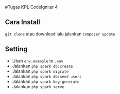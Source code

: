 #Tugas KPL CodeIgniter 4 

## Cara Install

`git clone` atau download lalu jalankan `composer update`

## Setting

- Ubah `env.example` to `.env` 
- Jalankan `php spark db:create` 
- Jalankan `php spark migrate` 
- Jalankan `php spark db:seed users` 
- Jalankan `php spark key:generate` 
- Jalankan `php spark serve` 




